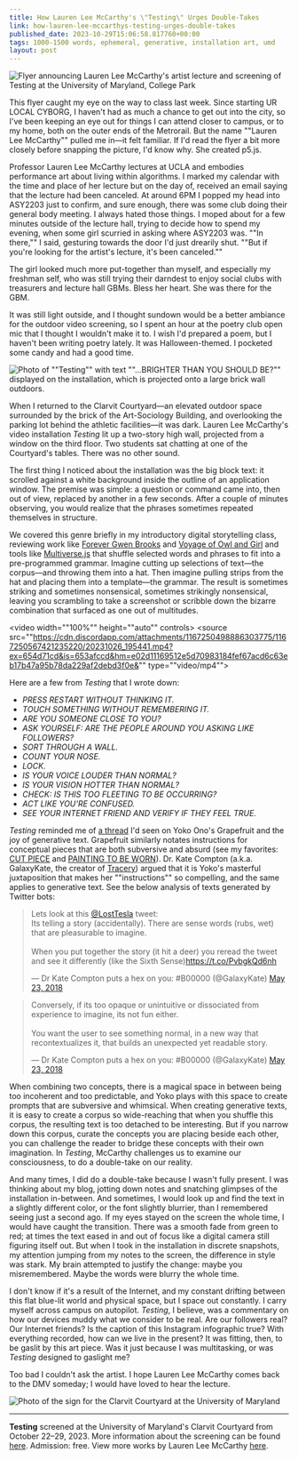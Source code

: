 ```yaml
---
title: How Lauren Lee McCarthy's \"Testing\" Urges Double-Takes
link: how-lauren-lee-mccarthys-testing-urges-double-takes
published_date: 2023-10-29T15:06:58.817760+00:00
tags: 1000-1500 words, ephemeral, generative, installation art, umd
layout: post
---
```


![Flyer announcing Lauren Lee McCarthy's artist lecture and screening of *Testing* at the University of Maryland, College Park](https://bear-images.sfo2.cdn.digitaloceanspaces.com/urlocalcyborg-1698591612-0.jpg)

This flyer caught my eye on the way to class last week. Since starting UR LOCAL CYBORG, I haven't had as much a chance to get out into the city, so I've been keeping an eye out for things I can attend closer to campus, or to my home, both on the outer ends of the Metrorail. But the name ""Lauren Lee McCarthy"" pulled me in—it felt familiar. If I'd read the flyer a bit more closely before snapping the picture, I'd know why. She created p5.js.

Professor Lauren Lee McCarthy lectures at UCLA and embodies performance art about living within algorithms. I marked my calendar with the time and place of her lecture but on the day of, received an email saying that the lecture had been canceled. At around 6PM I popped my head into ASY2203 just to confirm, and sure enough, there was some club doing their general body meeting. I always hated those things. I moped about for a few minutes outside of the lecture hall, trying to decide how to spend my evening, when some girl scurried in asking where ASY2203 was. ""In there,"" I said, gesturing towards the door I'd just drearily shut. ""But if you're looking for the artist's lecture, it's been canceled.""

The girl looked much more put-together than myself, and especially my freshman self, who was still trying their darndest to enjoy social clubs with treasurers and lecture hall GBMs. Bless her heart. She was there for the GBM.

It was still light outside, and I thought sundown would be a better ambiance for the outdoor video screening, so I spent an hour at the poetry club open mic that I thought I wouldn't make it to. I wish I'd prepared a poem, but I haven't been writing poetry lately. It was Halloween-themed. I pocketed some candy and had a good time.

![Photo of ""Testing"" with text ""...BRIGHTER THAN YOU SHOULD BE?"" displayed on the installation, which is projected onto a large brick wall outdoors.](https://bear-images.sfo2.cdn.digitaloceanspaces.com/urlocalcyborg-1698591771-0.jpg)

When I returned to the Clarvit Courtyard—an elevated outdoor space surrounded by the brick of the Art-Sociology Building, and overlooking the parking lot behind the athletic facilities—it was dark. Lauren Lee McCarthy's video installation *Testing* lit up a two-story high wall, projected from a window on the third floor. Two students sat chatting at one of the Courtyard's tables. There was no other sound.

The first thing I noticed about the installation was the big block text: it scrolled against a white background inside the outline of an application window. The premise was simple: a question or command came into, then out of view, replaced by another in a few seconds. After a couple of minutes observing, you would realize that the phrases sometimes repeated themselves in structure. 

We covered this genre briefly in my introductory digital storytelling class, reviewing work like [Forever Gwen Brooks](https://www.forevergwenbrooks.com/) and [Voyage of Owl and Girl](http://luckysoap.com/owlandgirl/) and tools like [Multiverse.js](https://edsu.github.io/multiverse/) that shuffle selected words and phrases to fit into a pre-programmed grammar. Imagine cutting up selections of text—the corpus—and throwing them into a hat. Then imagine pulling strips from the hat and placing them into a template—the grammar. The result is sometimes striking and sometimes nonsensical, sometimes strikingly nonsensical, leaving you scrambling to take a screenshot or scribble down the bizarre combination that surfaced as one out of multitudes.

<video width=""100%"" height=""auto"" controls>
<source src=""https://cdn.discordapp.com/attachments/1167250498886303775/1167250567421235220/20231026_195441.mp4?ex=654d71cd&is=653afccd&hm=e02d11169512e5d70983184fef67acd6c63eb17b47a95b78da229af2debd3f0e&"" type=""video/mp4"">
</video>

Here are a few from *Testing* that I wrote down:

-   *PRESS RESTART WITHOUT THINKING IT.*
-   *TOUCH SOMETHING WITHOUT REMEMBERING IT.*
-   *ARE YOU SOMEONE CLOSE TO YOU?*
-   *ASK YOURSELF: ARE THE PEOPLE AROUND YOU ASKING LIKE FOLLOWERS?*
-   *SORT THROUGH A WALL.*
-   *COUNT YOUR NOSE.*
-   *LOCK.*
-   *IS YOUR VOICE LOUDER THAN NORMAL?*
-   *IS YOUR VISION HOTTER THAN NORMAL?*
-   *CHECK: IS THIS TOO FLEETING TO BE OCCURRING?*
-   *ACT LIKE YOU'RE CONFUSED.*
-   *SEE YOUR INTERNET FRIEND AND VERIFY IF THEY FEEL TRUE.*

*Testing* reminded me of [a thread](https://threadreaderapp.com/thread/999110758305882112.html) I'd seen on Yoko Ono's Grapefruit and the joy of generative text. Grapefruit similarly notates instructions for conceptual pieces that are both subversive and absurd (see my favorites: [CUT PIECE](https://www.urlocalcyb.org/appendix/#ono-cut-piece) and [PAINTING TO BE WORN](https://www.urlocalcyb.org/appendix/#ono-painting-to-be-worn)). Dr. Kate Compton (a.k.a. GalaxyKate, the creator of [Tracery](http://tracery.io/)) argued that it is Yoko's masterful juxtaposition that makes her ""instructions"" so compelling, and the same applies to generative text. See the below analysis of texts generated by Twitter bots:  

<blockquote class=""twitter-tweet""><p lang=""en"" dir=""ltr"">Lets look at this <a href=""https://twitter.com/LostTesla?ref_src=twsrc%5Etfw"">@LostTesla</a> tweet:<br>Its telling a story (accidentally). There are sense words (rubs, wet) that are pleasurable to imagine.<br><br>When you put together the story (it hit a deer) you reread the tweet and see it differently (like the Sixth Sense)<a href=""https://t.co/PvbgkQd6nh"">https://t.co/PvbgkQd6nh</a></p>&mdash; Dr Kate Compton puts a hex on you: #B00000 (@GalaxyKate) <a href=""https://twitter.com/GalaxyKate/status/999115357171437569?ref_src=twsrc%5Etfw"">May 23, 2018</a></blockquote> <script async src=""https://platform.twitter.com/widgets.js"" charset=""utf-8""></script> 

<blockquote class=""twitter-tweet""><p lang=""en"" dir=""ltr"">Conversely, if its too opaque or unintuitive or dissociated from experience to imagine, its not fun either.<br><br>You want the user to see something normal, in a new way that recontextualizes it, that builds an unexpected yet readable story.</p>&mdash; Dr Kate Compton puts a hex on you: #B00000 (@GalaxyKate) <a href=""https://twitter.com/GalaxyKate/status/999116603328516097?ref_src=twsrc%5Etfw"">May 23, 2018</a></blockquote> <script async src=""https://platform.twitter.com/widgets.js"" charset=""utf-8""></script> 

When combining two concepts, there is a magical space in between being too incoherent and too predictable, and Yoko plays with this space to create prompts that are subversive and whimsical. When creating generative texts, it is easy to create a corpus so wide-reaching that when you shuffle this corpus, the resulting text is too detached to be interesting. But if you narrow down this corpus, curate the concepts you are placing beside each other, you can challenge the reader to bridge these concepts with their own imagination. In *Testing*, McCarthy challenges us to examine our consciousness, to do a double-take on our reality.

And many times, I did do a double-take because I wasn't fully present. I was thinking about my blog, jotting down notes and snatching glimpses of the installation in-between. And sometimes, I would look up and find the text in a slightly different color, or the font slightly blurrier, than I remembered seeing just a second ago. If my eyes stayed on the screen the whole time, I would have caught the transition. There was a smooth fade from green to red; at times the text eased in and out of focus like a digital camera still figuring itself out. But when I took in the installation in discrete snapshots, my attention jumping from my notes to the screen, the difference in style was stark. My brain attempted to justify the change: maybe you misremembered. Maybe the words were blurry the whole time.

I don't know if it's a result of the Internet, and my constant drifting between this flat blue-lit world and physical space, but I space out constantly. I carry myself across campus on autopilot. *Testing*, I believe, was a commentary on how our devices muddy what we consider to be real. Are our followers real? Our Internet friends? Is the caption of this Instagram infographic true? With everything recorded, how can we live in the present? It was fitting, then, to be gaslit by this art piece. Was it just because I was multitasking, or was *Testing* designed to gaslight me?

Too bad I couldn't ask the artist. I hope Lauren Lee McCarthy comes back to the DMV someday; I would have loved to hear the lecture.

![Photo of the sign for the Clarvit Courtyard at the University of Maryland](https://bear-images.sfo2.cdn.digitaloceanspaces.com/urlocalcyborg-1698591786-0.jpg)  

---
**Testing** screened at the University of Maryland's Clarvit Courtyard from October 22–29, 2023. More information about the screening can be found [here](https://art.umd.edu/events/testing-lauren-lee-mccarthy). Admission: free. View more works by Lauren Lee McCarthy [here](https://lauren-mccarthy.com/).
